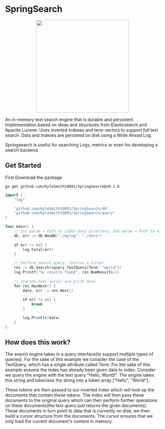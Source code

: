 # SpringSearch
<div align="center">
  <img width="300px" src="https://user-images.githubusercontent.com/29174023/210623428-3bbca6e5-245f-4b8c-8463-050b46521a07.png" />
</div>

An in-memory text search engine that is durable and persistent. Implementation based on ideas and structures from Elasticsearch and Apache Lucene. Uses
inverted indexes and term vectors to support full text search. Data and indexes are persisted on disk using a Write Ahead Log.

Springsearch is useful for searching Logs, metrics or even for developing a search backend.

## Get Started
First Download the package

```
go get github.com/KyleSmith19091/SpringSearch@v0.1.0
```

```go
import (
    "log"

	"github.com/KyleSmith19091/SpringSearch/db"
    "github.com/KyleSmith19091/SpringSearch/query"
)

func main() {
    // 1st param = Path to index data directory, 2nd param = Path to directory where data should be stored
    db, err := db.NewDB("./mylog", "./data")
    
    if err != nil {
        log.Fatal(err)
    }

    // Perform search query, returns a Cursor
    res := db.Search(&query.TextQuery{Term: "world"})
    log.Printf("%v results found", res.NumResults())
    
    // Iterate over cursor and print data
    for res.HasNext() {
        data, err := res.Next() 
    
        if err != nil {
            break
        }

        log.Println(data)
    }
}
```

## How does this work?
The search engine takes in a query interface(to support multiple types of queries). For the sake of this example
we consider the case of the TextQuery, which has a single attribute called Term. For the sake of this example assume
the index has already been given data to index. Consider we query the engine with the text query "Hello, World!". The engine
takes this string and tokenises the string into a token array ["Hello", "World"].

These tokens are then passed to our inverted index which will look up the documents
that contain these tokens. The index will then pass these documents to the original
query which can then perform further operations on these documents(the text query just returns the given documents).
These documents in turn point to data that is currently on disk, we then  build a cursor structure from the documents.
The cursor ensures that we only load the current document's content in memory.
